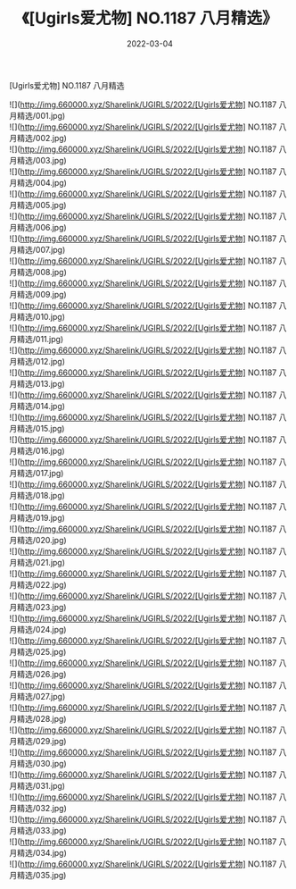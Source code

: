 ﻿---
layout: post
title:  《[Ugirls爱尤物] NO.1187 八月精选》
date:   2022-03-04
img: http://img.660000.xyz/Sharelink/UGIRLS/2022/[Ugirls爱尤物] NO.1187 八月精选/000.jpg
categories: [美女, 清纯, 唯美]
---

[Ugirls爱尤物] NO.1187 八月精选

 ![](http://img.660000.xyz/Sharelink/UGIRLS/2022/[Ugirls爱尤物] NO.1187 八月精选/001.jpg) <br>![](http://img.660000.xyz/Sharelink/UGIRLS/2022/[Ugirls爱尤物] NO.1187 八月精选/002.jpg) <br>![](http://img.660000.xyz/Sharelink/UGIRLS/2022/[Ugirls爱尤物] NO.1187 八月精选/003.jpg) <br>![](http://img.660000.xyz/Sharelink/UGIRLS/2022/[Ugirls爱尤物] NO.1187 八月精选/004.jpg) <br>![](http://img.660000.xyz/Sharelink/UGIRLS/2022/[Ugirls爱尤物] NO.1187 八月精选/005.jpg) <br>![](http://img.660000.xyz/Sharelink/UGIRLS/2022/[Ugirls爱尤物] NO.1187 八月精选/006.jpg) <br>![](http://img.660000.xyz/Sharelink/UGIRLS/2022/[Ugirls爱尤物] NO.1187 八月精选/007.jpg) <br>![](http://img.660000.xyz/Sharelink/UGIRLS/2022/[Ugirls爱尤物] NO.1187 八月精选/008.jpg) <br>![](http://img.660000.xyz/Sharelink/UGIRLS/2022/[Ugirls爱尤物] NO.1187 八月精选/009.jpg) <br>![](http://img.660000.xyz/Sharelink/UGIRLS/2022/[Ugirls爱尤物] NO.1187 八月精选/010.jpg) <br>![](http://img.660000.xyz/Sharelink/UGIRLS/2022/[Ugirls爱尤物] NO.1187 八月精选/011.jpg) <br>![](http://img.660000.xyz/Sharelink/UGIRLS/2022/[Ugirls爱尤物] NO.1187 八月精选/012.jpg) <br>![](http://img.660000.xyz/Sharelink/UGIRLS/2022/[Ugirls爱尤物] NO.1187 八月精选/013.jpg) <br>![](http://img.660000.xyz/Sharelink/UGIRLS/2022/[Ugirls爱尤物] NO.1187 八月精选/014.jpg) <br>![](http://img.660000.xyz/Sharelink/UGIRLS/2022/[Ugirls爱尤物] NO.1187 八月精选/015.jpg) <br>![](http://img.660000.xyz/Sharelink/UGIRLS/2022/[Ugirls爱尤物] NO.1187 八月精选/016.jpg) <br>![](http://img.660000.xyz/Sharelink/UGIRLS/2022/[Ugirls爱尤物] NO.1187 八月精选/017.jpg) <br>![](http://img.660000.xyz/Sharelink/UGIRLS/2022/[Ugirls爱尤物] NO.1187 八月精选/018.jpg) <br>![](http://img.660000.xyz/Sharelink/UGIRLS/2022/[Ugirls爱尤物] NO.1187 八月精选/019.jpg) <br>![](http://img.660000.xyz/Sharelink/UGIRLS/2022/[Ugirls爱尤物] NO.1187 八月精选/020.jpg) <br>![](http://img.660000.xyz/Sharelink/UGIRLS/2022/[Ugirls爱尤物] NO.1187 八月精选/021.jpg) <br>![](http://img.660000.xyz/Sharelink/UGIRLS/2022/[Ugirls爱尤物] NO.1187 八月精选/022.jpg) <br>![](http://img.660000.xyz/Sharelink/UGIRLS/2022/[Ugirls爱尤物] NO.1187 八月精选/023.jpg) <br>![](http://img.660000.xyz/Sharelink/UGIRLS/2022/[Ugirls爱尤物] NO.1187 八月精选/024.jpg) <br>![](http://img.660000.xyz/Sharelink/UGIRLS/2022/[Ugirls爱尤物] NO.1187 八月精选/025.jpg) <br>![](http://img.660000.xyz/Sharelink/UGIRLS/2022/[Ugirls爱尤物] NO.1187 八月精选/026.jpg) <br>![](http://img.660000.xyz/Sharelink/UGIRLS/2022/[Ugirls爱尤物] NO.1187 八月精选/027.jpg) <br>![](http://img.660000.xyz/Sharelink/UGIRLS/2022/[Ugirls爱尤物] NO.1187 八月精选/028.jpg) <br>![](http://img.660000.xyz/Sharelink/UGIRLS/2022/[Ugirls爱尤物] NO.1187 八月精选/029.jpg) <br>![](http://img.660000.xyz/Sharelink/UGIRLS/2022/[Ugirls爱尤物] NO.1187 八月精选/030.jpg) <br>![](http://img.660000.xyz/Sharelink/UGIRLS/2022/[Ugirls爱尤物] NO.1187 八月精选/031.jpg) <br>![](http://img.660000.xyz/Sharelink/UGIRLS/2022/[Ugirls爱尤物] NO.1187 八月精选/032.jpg) <br>![](http://img.660000.xyz/Sharelink/UGIRLS/2022/[Ugirls爱尤物] NO.1187 八月精选/033.jpg) <br>![](http://img.660000.xyz/Sharelink/UGIRLS/2022/[Ugirls爱尤物] NO.1187 八月精选/034.jpg) <br>![](http://img.660000.xyz/Sharelink/UGIRLS/2022/[Ugirls爱尤物] NO.1187 八月精选/035.jpg) <br>